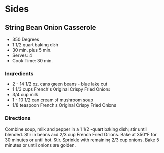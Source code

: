 # Sides

## String Bean Onion Casserole

* 350 Degrees
* 1 1/2 quart baking dish
* 30 min. plus 5 min.
* Serves: 4
* Cook Time: 30 min.

### Ingredients

* 2 - 14 1/2 oz. cans green beans - blue lake cut
* 1 1/3 cups French's Original Crispy Fried Onions
* 3/4 cup milk
* 1 - 10 1/2 can cream of mushroom soup
* 1/8 teaspoon French's Original Crispy Fried Onions

### Directions

Combine soup, milk and pepper in a 1 1/2 -quart baking dish; stir until blended. Stir in beans and 2/3 cup French Fried Onions. Bake at 350°F for 30 minutes or until hot. Stir. Sprinkle with remaining 2/3 cup onions. Bake 5 minutes or until onions are golden.
